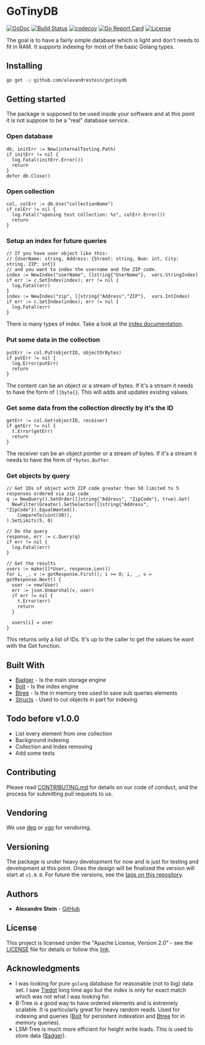 # GoTinyDB

[![GoDoc](https://godoc.org/github.com/alexandrestein/gotinydb?status.svg)](https://godoc.org/github.com/alexandrestein/gotinydb) [![Build Status](https://travis-ci.org/alexandrestein/gotinydb.svg?branch=master)](https://travis-ci.org/alexandrestein/gotinydb) [![codecov](https://codecov.io/gh/alexandreStein/GoTinyDB/branch/master/graph/badge.svg)](https://codecov.io/gh/alexandreStein/GoTinyDB) [![Go Report Card](https://goreportcard.com/badge/github.com/alexandrestein/gotinydb)](https://goreportcard.com/report/github.com/alexandrestein/gotinydb) [![License](https://img.shields.io/badge/License-Apache--2.0-blue.svg)](http://www.apache.org/licenses/LICENSE-2.0)

The goal is to have a fairly simple database which is light and don't needs to fit in RAM. It supports indexing for most of the basic Golang types.

## Installing

```bash
go get -u github.com/alexandrestein/gotinydb
```

## Getting started

The package is supposed to be used inside your software and at this point it is not suppose to be a "real" database service.

### Open database

```golang
db, initErr := New(internalTesting.Path)
if initErr != nil {
  log.Fatal(initErr.Error())
  return
}
defer db.Close()
```

### Open collection

```golang
col, colErr := db.Use("collectionName")
if colErr != nil {
  log.Fatal("opening test collection: %s", colErr.Error())
  return
}
```

### Setup an index for future queries

```golang
// If you have user object like this:
// {UserName: string, Address: {Street: string, Num: int, City: string, ZIP: int}}
// and you want to index the username and the ZIP code.
index := NewIndex("userName", []string{"UserName"},  vars.StringIndex)
if err := c.SetIndex(index); err != nil {
  log.Fatal(err)
}
index := NewIndex("zip", []string{"Address","ZIP"},  vars.IntIndex)
if err := c.SetIndex(index); err != nil {
  log.Fatal(err)
}
```

There is many types of index. Take a look at the [index documentation](https://godoc.org/github.com/alexandrestein/gotinydb/index).

### Put some data in the collection

```golang
putErr := col.Put(objectID, objectOrBytes)
if putErr != nil {
  log.Error(putErr)
  return
}
```

The content can be an object or a stream of bytes. If it's a stream it needs to
have the form of `[]byte{}`.
This will adds and updates existing values.

### Get some data from the collection directly by it's the ID

```golang
getErr := col.Get(objectID, receiver)
if getErr != nil {
  t.Error(getErr)
  return
}
```

The receiver can be an object pointer or a stream of bytes. If it's a stream it needs to
have the form of `*bytes.Buffer`.

### Get objects by query

```golang
// Get IDs of object with ZIP code greater than 50 limited to 5 responses ordered via zip code
q := NewQuery().SetOrder([]string{"Address", "ZipCode"}, true).Get(
  NewFilter(Greater).SetSelector([]string{"Address", "ZipCode"}).EqualWanted().
    CompareTo(uint(50)),
).SetLimits(5, 0)

// Do the query
response, err := c.Query(q)
if err != nil {
  log.Fatal(err)
}

// Get the results
users := make([]*User, response.Len())
for i, _, v := gotResponse.First(); i >= 0; i, _, v = gotResponse.Next() {
  user := new(User)
  err := json.Unmarshal(v, user)
  if err != nil {
    t.Error(err)
    return
  }

  users[i] = user
}

```

This returns only a list of IDs. It's up to the caller to get the values he want
with the Get function.

## Built With

* [Badger](https://github.com/dgraph-io/badger) - Is the main storage engine
* [Bolt](https://github.com/boltdb/bolt) - Is the index engine
* [Btree](https://github.com/google/btree) - Is the in memory tree used to save sub queries elements
* [Structs](https://github.com/fatih/structs) - Used to cut objects in part for indexing

## Todo before v1.0.0

* List every element from one collection
* Background indexing
* Collection and Index removing
* Add some tests

## Contributing

Please read [CONTRIBUTING.md](CONTRIBUTING.md) for details on our code of conduct, and the process for submitting pull requests to us.

## Vendoring

We use [dep](https://github.com/golang/dep) or [vgo](https://github.com/golang/vgo/) for vendoring.

## Versioning

The package is under heavy development for now and is just for testing and development at this point.
Ones the design will be finalized the version will start at `v1.0.0`.
For future the versions, see the [tags on this repository](https://github.com/alexandrestein/gotinydb/tags).

## Authors

* **Alexandre Stein** - [GitHub](https://github.com/alexandrestein)

<!-- See also the list of [contributors](https://github.com/your/project/contributors) who participated in this project. -->

## License

This project is licensed under the "Apache License, Version 2.0" - see the [LICENSE](LICENSE) file for details or follow this [link](http://www.apache.org/licenses/LICENSE-2.0).

## Acknowledgments

* I was looking for pure `golang` database for reasonable (not to big) data set. I saw [Tiedot](https://github.com/HouzuoGuo/tiedot) long time ago but the index is only for exact match which was not what I was looking for.
* B-Tree is a good way to have ordered elements and is extremely scalable. It is particularly great for heavy random reads. Used for indexing and queries ([Bolt](https://github.com/boltdb/bolt) for persistent indexation and [Btree](https://github.com/google/btree) for in memory queries).
* LSM-Tree is much more efficient for height write loads. This is used to store data ([Badger](https://github.com/dgraph-io/badger)).